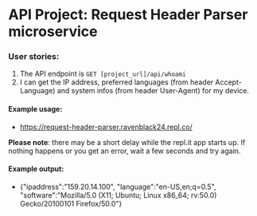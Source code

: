 
# API Project: Request Header Parser microservice

### User stories:

1. The API endpoint is `GET [project_url]/api/whoami`
2. I can get the IP address, preferred languages (from header Accept-Language) and system infos (from header User-Agent) for my device.

#### Example usage:
* https://request-header-parser.ravenblack24.repl.co/

**Please note**: there may be a short delay while the repl.it app starts up.  If nothing happens or you get an error, wait a few seconds and try again.

#### Example output:
*  {"ipaddress":"159.20.14.100", "language":"en-US,en;q=0.5", "software":"Mozilla/5.0 (X11; Ubuntu; Linux x86_64; rv:50.0) Gecko/20100101 Firefox/50.0"}